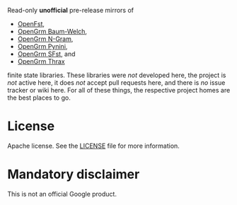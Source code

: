 Read-only **unofficial** pre-release mirrors of

*   [OpenFst](http://www.openfst.org/),
*   [OpenGrm Baum-Welch](http://www.opengrm.org/twiki/bin/view/GRM/BaumWelch),
*   [OpenGrm N-Gram](http://www.openfst.org/twiki/bin/view/GRM/NGramLibrary),
*   [OpenGrm Pynini](http://www.opengrm.org/twiki/bin/view/GRM/Pynini),
*   [OpenGrm SFst](http://www.opengrm.org/twiki/bin/view/GRM/SFstLibrary), and
*   [OpenGrm Thrax](http://www.openfst.org/twiki/bin/view/GRM/Thrax)

finite state libraries. These libraries were *not* developed here, the project
is *not* active here, it does *not* accept pull requests here, and there is *no*
issue tracker or wiki here. For all of these things, the respective project
homes are the best places to go.

# License

Apache license. See the [LICENSE](LICENSE) file for more information.

# Mandatory disclaimer

This is not an official Google product.
